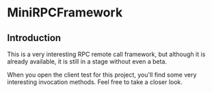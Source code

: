 # MiniRPCFramework

## Introduction

This is a very interesting RPC remote call framework, but although it is already available, it is still in a stage without even a beta.

When you open the client test for this project, you'll find some very interesting invocation methods. Feel free to take a closer look.

